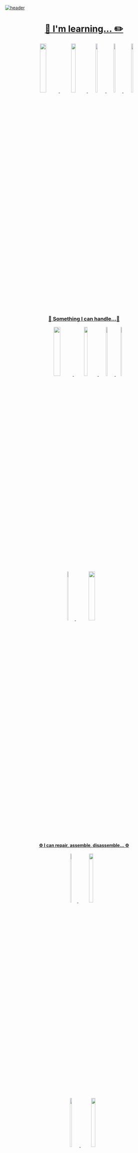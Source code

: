 <a href="mailto:hgy31337@naver.com">![header](https://capsule-render.vercel.app/api?type=waving&&color=timeGradient&text=Jung%20Daegun&fontColor=F6F6F6&section=footer&fontAlignY=50&height=270)
</br>

<div align="center">

  # :notebook_with_decorative_cover:&nbsp;I'm learning...&nbsp;:pencil2:
  <a href="https://www.cisco.com/c/ko_kr/"><img src = "https://img.shields.io/badge/ Cisco Netacad-1BA0D7?style=flat-square&logo=Cisco&logoColor=white" width="20%" height="20%"/>
  <a href="https://en.cppreference.com/w/"><img src = "https://img.shields.io/badge/ C language-A8B9CC?style=flat-square&logo=C&logoColor=white" width="17%" height="20%"/>
  <a href="https://en.cppreference.com/w/"><img src = "https://img.shields.io/badge/ C ++-00599C?style=flat-square&logo=C%2B%2B&logoColor=white" width="11%" height="20%"/>
  <a href="https://www.java.com/ko/"><img src = "https://img.shields.io/badge/ Java-007396?style=flat-square&logo=Java&logoColor=white" width="10%" height="20%"/>
  <a href="https://www.kernel.org/"><img src = "https://img.shields.io/badge/ Linux-FCC624?style=flat-square&logo=Linux&logoColor=white" width="11%" height="20%"/>
  
  
</div>
</br>
</br>
</br>

<div align="center">
  
### :wrench: Something I can handle...:wrench:
<a href="https://www.synology.com/ko-kr"><img src = "https://img.shields.io/badge/Synology DiskStation-B5B5B6?style=flat-square&logo=Synology&logoColor=white" width="20%" height="20%"/>
  <a href="https://www.synology.com/ko-kr/support/download"><img src = "https://img.shields.io/badge/Synology DSM-B5B5B6?style=flat-square&logo=Synology&logoColor=white" width="15%" height="20%"/>
  <a href="https://www.vmware.com/kr.html"><img src = "https://img.shields.io/badge/VMware-607078?style=flat-square&logo=VMware&logoColor=white" width="10%" height="20%"/>
  <a href="https://www.kali.org/"><img src = "https://img.shields.io/badge/ Kali-557C94?style=flat-square&logo=Kali Linux&logoColor=white" width="7%" height="20%"/> </br>
  <a href="https://github.com/"><img src = "https://img.shields.io/badge/ GitHub-181717?style=flat-square&logo=GitHub&logoColor=white" width="9%" height="20%"/>
  <a href="https://www.blackberry.com/us/en/solutions/unified-endpoint-management"><img src = "https://img.shields.io/badge/ Blackberry Workspace-000000?style=flat-square&logo=Blackberry&logoColor=white" width="20%" height="20%"/>
  
</div>
</br>
</br>
</br>



<div align="center">
  
  #### :gear: I can repair, assemble, disassemble... :gear:
  <a href="https://ko.ifixit.com/Device/iPhone"><img src = "https://img.shields.io/badge/ Apple-000000?style=flat-square&logo=Apple&logoColor=white" width="8%" height="20%"/>
  <a href="https://www.samsungsvc.co.kr/"><img src = "https://img.shields.io/badge/ Samsung Mobile-1428A0?style=flat-square&logo=Samsung&logoColor=white" width="16%" height="20%"/>
  </br>
  <a href="https://ko.ifixit.com/Guide"><img src = "https://img.shields.io/badge/%F0%9F%93%B1-etc%20Device-lightgrey" width="11%" height="20%"/>
  <a href="http://www.kbdmania.net/xe/"><img src = "https://img.shields.io/badge/%E2%8C%A8-Custom%20Keyboard-lightgrey" width="16%" height="20%"/>
 
  
</div>
</br>
</br>
</br>
</br>

<div align="center">
  
### 👋&nbsp;Me&nbsp;👋
  <a href="mailto:hgy31337@naver.com"><img src="https://img.shields.io/badge/Mail-03C75A?style=flat-square&logo=Naver&logoColor=white"/>
    <a href="http://www.discord.com/"><img src="https://img.shields.io/badge/Discord-5865F2?style=flat-square&logo=Discord&logoColor=white"/>
  </div>
